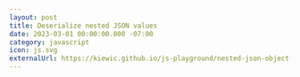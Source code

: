 ```yaml
---
layout: post
title: Deserialize nested JSON values
date: 2023-03-01 00:00:00.000 -07:00
category: javascript
icon: js.svg
externalUrl: https://kiewic.github.io/js-playground/nested-json-object-deserializer.html
---
```

